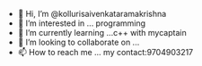 - 👋 Hi, I’m @kollurisaivenkataramakrishna
- 👀 I’m interested in ... programming
- 🌱 I’m currently learning ...c++ with mycaptain
- 💞️ I’m looking to collaborate on ...
- 📫 How to reach me ... my contact:9704903217

<!---
kollurisaivenkataramakrishna/kollurisaivenkataramakrishna is a ✨ special ✨ repository because its `README.md` (this file) appears on your GitHub profile.
You can click the Preview link to take a look at your changes.
--->
